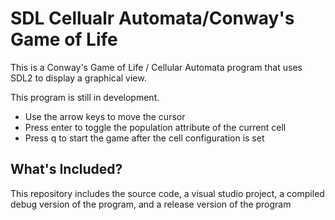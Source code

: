 # SDL Cellualr Automata/Conway's Game of Life
This is a Conway's Game of Life / Cellular Automata program that uses SDL2 to display a graphical view.

This program is still in development.

* Use the arrow keys to move the cursor
* Press enter to toggle the population attribute of the current cell
* Press q to start the game after the cell configuration is set

## What's Included?
This repository includes the source code, a visual studio project, a compiled debug version of the program, and a release version of the program